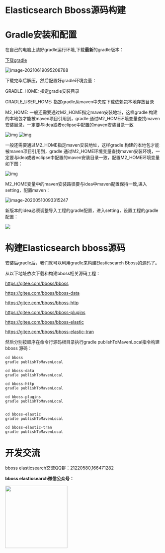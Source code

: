 # Elasticsearch Bboss源码构建

# Gradle安装和配置

在自己的电脑上装好gradle运行环境,下载**最新**的gradle版本：

[下载gradle](https://gradle.org/releases) 

![image-20210619095208788](images\gradle.png)

下载完毕后解压，然后配置好gradle环境变量： 

GRADLE_HOME:  指定gradle安装目录

GRADLE_USER_HOME: 指定gradle从maven中央库下载依赖包本地存放目录 

M2_HOME: 一般还需要通过M2_HOME指定maven安装地址，这样gradle 构建的本地包才能被maven项目引用到，gradle 通过M2_HOME环境变量查找maven安装目录，一定要与idea或者eclipse中配置的maven安装目录一致

![img](images/gradle_path.png)
![img](images/gradle_home.png)

一般还需要通过M2_HOME指定maven安装地址，这样gradle 构建的本地包才能被maven项目引用到，gradle 通过M2_HOME环境变量查找maven安装环境，一定要与idea或者eclipse中配置的maven安装目录一致，配置M2_HOME环境变量如下图： 

![img](images/m2_home.jpg)

M2_HOME变量中的maven安装路径要与idea中maven配置保持一致,进入setting，配置maven：

![image-20200510093315247](images/maven-idea.png)

新版本的idea必须调整导入工程的gradle配置，进入setting，设置工程的gradle配置：

![](images/mongodb/settingprojectgradle.png)

# 构建Elasticsearch bboss源码

安装后gradle后，我们就可以利用gradle来构建Elasticsearch Bboss的源码了。

从以下地址依次下载和构建bboss相关源码工程：

https://gitee.com/bboss/bboss

https://gitee.com/bboss/bboss-data

https://gitee.com/bboss/bboss-http

https://gitee.com/bboss/bboss-plugins

https://gitee.com/bboss/bboss-elastic

https://gitee.com/bboss/bboss-elastic-tran  

然后分别按顺序在命令行源码根目录执行gradle publishToMavenLocal指令构建bboss 源码：

```shell
cd bboss
gradle publishToMavenLocal

cd bboss-data
gradle publishToMavenLocal

cd bboss-http
gradle publishToMavenLocal

cd bboss-plugins
gradle publishToMavenLocal


cd bboss-elastic
gradle publishToMavenLocal

cd bboss-elastic-tran
gradle publishToMavenLocal
```

# 开发交流



bboss elasticsearch交流QQ群：21220580,166471282

**bboss elasticsearch微信公众号：**

<img src="https://static.oschina.net/uploads/space/2017/0617/094201_QhWs_94045.jpg"  height="200" width="200">



